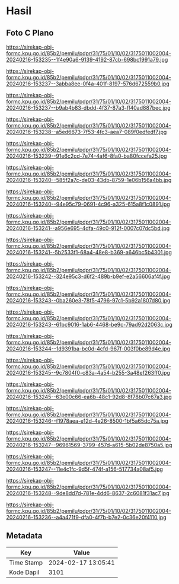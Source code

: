 # Hasil

## Foto C Plano

https://sirekap-obj-formc.kpu.go.id/85b2/pemilu/pdpr/31/75/01/10/02/3175011002004-20240216-153235--1f4e90a6-9139-4192-87cb-698bc1991a79.jpg

https://sirekap-obj-formc.kpu.go.id/85b2/pemilu/pdpr/31/75/01/10/02/3175011002004-20240216-153237--3abba8ee-0f4a-401f-8197-576d672559b0.jpg

https://sirekap-obj-formc.kpu.go.id/85b2/pemilu/pdpr/31/75/01/10/02/3175011002004-20240216-153237--b9ab4b83-dbdd-4f37-87a3-ff40ad887bec.jpg

https://sirekap-obj-formc.kpu.go.id/85b2/pemilu/pdpr/31/75/01/10/02/3175011002004-20240216-153238--a5ed6673-7f53-4fc3-aea7-089f0edfedf7.jpg

https://sirekap-obj-formc.kpu.go.id/85b2/pemilu/pdpr/31/75/01/10/02/3175011002004-20240216-153239--91e6c2cd-7e74-4af6-8fa0-ba80fccefa25.jpg

https://sirekap-obj-formc.kpu.go.id/85b2/pemilu/pdpr/31/75/01/10/02/3175011002004-20240216-153240--585f2a7c-de03-43db-8759-1e06b156a4bb.jpg

https://sirekap-obj-formc.kpu.go.id/85b2/pemilu/pdpr/31/75/01/10/02/3175011002004-20240216-153240--94e95c79-0691-4c96-a325-615a8f1c0891.jpg

https://sirekap-obj-formc.kpu.go.id/85b2/pemilu/pdpr/31/75/01/10/02/3175011002004-20240216-153241--a956e695-4dfa-49c0-912f-0007c07dc5bd.jpg

https://sirekap-obj-formc.kpu.go.id/85b2/pemilu/pdpr/31/75/01/10/02/3175011002004-20240216-153241--5b2533f1-68a4-48e8-b369-a646bc5b4301.jpg

https://sirekap-obj-formc.kpu.go.id/85b2/pemilu/pdpr/31/75/01/10/02/3175011002004-20240216-153242--324e95c3-d6f2-489b-b9ef-e2a56606af4f.jpg

https://sirekap-obj-formc.kpu.go.id/85b2/pemilu/pdpr/31/75/01/10/02/3175011002004-20240216-153243--0ba260e3-78f5-4796-97c1-5b92a1807d80.jpg

https://sirekap-obj-formc.kpu.go.id/85b2/pemilu/pdpr/31/75/01/10/02/3175011002004-20240216-153243--61bc9016-1ab6-4468-be9c-79ad92d2063c.jpg

https://sirekap-obj-formc.kpu.go.id/85b2/pemilu/pdpr/31/75/01/10/02/3175011002004-20240216-153244--1d9391ba-bc0d-4cfd-967f-003f0be89d4e.jpg

https://sirekap-obj-formc.kpu.go.id/85b2/pemilu/pdpr/31/75/01/10/02/3175011002004-20240216-153245--9c7804f0-c83a-4a54-b255-3a48ef263ff0.jpg

https://sirekap-obj-formc.kpu.go.id/85b2/pemilu/pdpr/31/75/01/10/02/3175011002004-20240216-153245--63e00c66-ea6b-48c1-92d8-8f78b07c67a3.jpg

https://sirekap-obj-formc.kpu.go.id/85b2/pemilu/pdpr/31/75/01/10/02/3175011002004-20240216-153246--f1978aea-e12d-4e26-8500-1bf5a65dc75a.jpg

https://sirekap-obj-formc.kpu.go.id/85b2/pemilu/pdpr/31/75/01/10/02/3175011002004-20240216-153247--96961569-3799-457d-a615-5b02de8750a5.jpg

https://sirekap-obj-formc.kpu.go.id/85b2/pemilu/pdpr/31/75/01/10/02/3175011002004-20240216-153247--11e4c1fc-9d5f-474f-a156-517734a08af5.jpg

https://sirekap-obj-formc.kpu.go.id/85b2/pemilu/pdpr/31/75/01/10/02/3175011002004-20240216-153248--9de8dd7d-781e-4dd6-8637-2c6081f31ac7.jpg

https://sirekap-obj-formc.kpu.go.id/85b2/pemilu/pdpr/31/75/01/10/02/3175011002004-20240216-153236--a4a471f9-dfa0-4f7b-b7e2-0c36e20f4110.jpg


## Metadata

| Key        | Value               |
| ---------- | ------------------- |
| Time Stamp | 2024-02-17 13:05:41 |
| Kode Dapil | 3101                |



